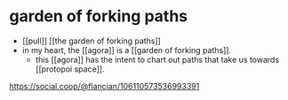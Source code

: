 # garden of forking paths

- [[pull]] [[the garden of forking paths]]
- in my heart, the [[agora]] is a [[garden of forking paths]].
  - this [[agora]] has the intent to chart out paths that take us towards [[protopoi space]].

https://social.coop/@flancian/106110573536993391